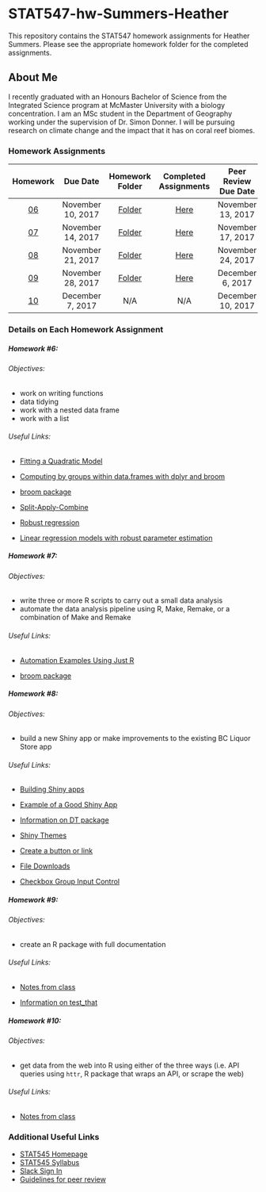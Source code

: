 # STAT547-hw-Summers-Heather

This repository contains the STAT547 homework assignments for Heather Summers. Please see the appropriate homework folder for the completed assignments.

## About Me

I recently graduated with an Honours Bachelor of Science from the Integrated Science program at McMaster University with a biology concentration. I am an MSc student in the Department of Geography working under the supervision of Dr. Simon Donner. I will be pursuing research on climate change and the impact that it has on coral reef biomes.

### Homework Assignments
| Homework | Due Date | Homework Folder | Completed Assignments |  Peer Review Due Date |
| :---: | :---: | :---: | :---: | :---: |
| [06](http://stat545.com/hw06_data-wrangling-conclusion.html) | November 10, 2017 | [Folder](https://github.com/heathersummers/STAT547-hw-Summers-Heather/tree/master/hw06) | [Here](https://github.com/heathersummers/STAT547-hw-Summers-Heather/blob/master/hw06/hw06.md) | November 13, 2017 |
| [07](http://stat545.com/hw07_automation.html) | November 14, 2017 | [Folder](https://github.com/heathersummers/STAT547-hw-Summers-Heather/tree/master/hw07) | [Here](https://github.com/heathersummers/STAT547-hw-Summers-Heather/blob/master/hw07/hw07.md) | November 17, 2017 |
| [08](http://stat545.com/hw08_shiny.html) | November 21, 2017 | [Folder](https://github.com/heathersummers/STAT547-hw-Summers-Heather/tree/master/hw08) | [Here](https://heathersummers.shinyapps.io/hw08_BC_Liquor_Store_Prices/) | November 24, 2017 |
| [09](http://stat545.com/hw09_package.html) | November 28, 2017 | [Folder](https://github.com/heathersummers/STAT547-hw-Summers-Heather/tree/master/hw09) | [Here](https://github.com/heathersummers/flights) | December 6, 2017 |
| [10](http://stat545.com/hw10_data-from-web.html) | December 7, 2017 | N/A | N/A | December 10, 2017 |

### Details on Each Homework Assignment
##### Homework #6:

###### Objectives:
- work on writing functions
- data tidying
- work with a nested data frame
- work with a list

###### Useful Links:
- [Fitting a Quadratic Model](http://www.theanalysisfactor.com/r-tutorial-4/)

- [Computing by groups within data.frames with dplyr and broom](http://stat545.com/block023_dplyr-do.html)

- [broom package](https://github.com/tidyverse/broom)

- [Split-Apply-Combine](http://stat545.com/block024_group-nest-split-map.html)

- [Robust regression](https://stats.idre.ucla.edu/r/dae/robust-regression/)

- [Linear regression models with robust parameter estimation](https://www.r-bloggers.com/linear-regression-models-with-robust-parameter-estimation/)


##### Homework #7:

###### Objectives:
- write three or more R scripts to carry out a small data analysis
- automate the data analysis pipeline using R, Make, Remake, or a combination of Make and Remake

###### Useful Links:
- [Automation Examples Using Just R](https://github.com/STAT545-UBC/STAT545-UBC.github.io/tree/master/automation10_holding-area/01_automation-example_just-r)

- [broom package](https://github.com/tidyverse/broom)


##### Homework #8:

###### Objectives:
- build a new Shiny app or make improvements to the existing BC Liquor Store app

###### Useful Links:
- [Building Shiny apps](http://stat545.com/shiny01_activity.html#final-shiny-app-code)

- [Example of a Good Shiny App](https://daattali.com/shiny/bcl/)

- [Information on DT package](https://rstudio.github.io/DT/)

- [Shiny Themes](https://rstudio.github.io/shinythemes/)

- [Create a button or link](https://shiny.rstudio.com/reference/shiny/1.0.5/downloadButton.html)

- [File Downloads](https://shiny.rstudio.com/reference/shiny/1.0.5/downloadHandler.html)

- [Checkbox Group Input Control](https://shiny.rstudio.com/reference/shiny/latest/checkboxGroupInput.html)


##### Homework #9:

###### Objectives:
- create an R package with full documentation

###### Useful Links:
- [Notes from class](http://stat545.com/cm109-110-notes_and_exercises.html#testing-with-testthat)

- [Information on test_that](https://journal.r-project.org/archive/2011-1/RJournal_2011-1_Wickham.pdf)


##### Homework #10:

###### Objectives:
- get data from the web into R using either of the three ways (i.e. API queries using `httr`, R package that wraps an API, or scrape the web)

###### Useful Links:
- [Notes from class](http://stat545.com/111Scraping_Workthrough.html)



### Additional Useful Links
- [STAT545 Homepage](http://stat545.com/)
- [STAT545 Syllabus](http://stat545.com/syllabus.html)
- [Slack Sign In](https://slack.com/signin)
- [Guidelines for peer review](http://stat545.com/peer-review02_peer-evaluation-guidelines.html)


